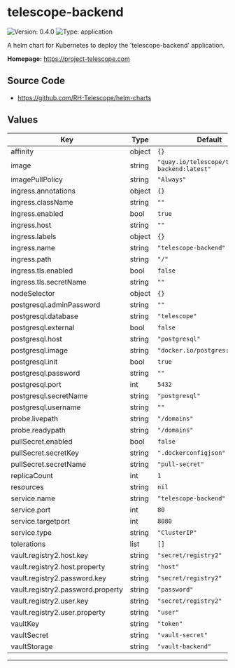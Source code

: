 # telescope-backend

![Version: 0.4.0](https://img.shields.io/badge/Version-0.4.0-informational?style=flat-square) ![Type: application](https://img.shields.io/badge/Type-application-informational?style=flat-square)

A helm chart for Kubernetes to deploy the 'telescope-backend' application.

**Homepage:** <https://project-telescope.com>

## Source Code

* <https://github.com/RH-Telescope/helm-charts>

## Values

| Key | Type | Default | Description |
|-----|------|---------|-------------|
| affinity | object | `{}` |  |
| image | string | `"quay.io/telescope/telescope-backend:latest"` |  |
| imagePullPolicy | string | `"Always"` |  |
| ingress.annotations | object | `{}` |  |
| ingress.className | string | `""` |  |
| ingress.enabled | bool | `true` |  |
| ingress.host | string | `""` |  |
| ingress.labels | object | `{}` |  |
| ingress.name | string | `"telescope-backend"` |  |
| ingress.path | string | `"/"` |  |
| ingress.tls.enabled | bool | `false` |  |
| ingress.tls.secretName | string | `""` |  |
| nodeSelector | object | `{}` |  |
| postgresql.adminPassword | string | `""` |  |
| postgresql.database | string | `"telescope"` |  |
| postgresql.external | bool | `false` |  |
| postgresql.host | string | `"postgresql"` |  |
| postgresql.image | string | `"docker.io/postgres:13"` |  |
| postgresql.init | bool | `true` |  |
| postgresql.password | string | `""` |  |
| postgresql.port | int | `5432` |  |
| postgresql.secretName | string | `"postgresql"` |  |
| postgresql.username | string | `""` |  |
| probe.livepath | string | `"/domains"` |  |
| probe.readypath | string | `"/domains"` |  |
| pullSecret.enabled | bool | `false` |  |
| pullSecret.secretKey | string | `".dockerconfigjson"` |  |
| pullSecret.secretName | string | `"pull-secret"` |  |
| replicaCount | int | `1` |  |
| resources | string | `nil` |  |
| service.name | string | `"telescope-backend"` |  |
| service.port | int | `80` |  |
| service.targetport | int | `8080` |  |
| service.type | string | `"ClusterIP"` |  |
| tolerations | list | `[]` |  |
| vault.registry2.host.key | string | `"secret/registry2"` |  |
| vault.registry2.host.property | string | `"host"` |  |
| vault.registry2.password.key | string | `"secret/registry2"` |  |
| vault.registry2.password.property | string | `"password"` |  |
| vault.registry2.user.key | string | `"secret/registry2"` |  |
| vault.registry2.user.property | string | `"user"` |  |
| vaultKey | string | `"token"` |  |
| vaultSecret | string | `"vault-secret"` |  |
| vaultStorage | string | `"vault-backend"` |  |

----------------------------------------------
